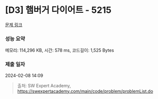 # [D3] 햄버거 다이어트 - 5215 

[문제 링크](https://swexpertacademy.com/main/code/problem/problemDetail.do?contestProbId=AWT-lPB6dHUDFAVT) 

### 성능 요약

메모리: 114,296 KB, 시간: 578 ms, 코드길이: 1,525 Bytes

### 제출 일자

2024-02-08 14:09



> 출처: SW Expert Academy, https://swexpertacademy.com/main/code/problem/problemList.do